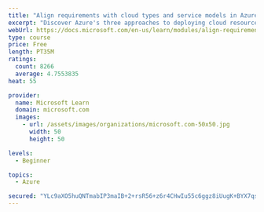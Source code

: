 ```yaml
---
title: "Align requirements with cloud types and service models in Azure"
excerpt: "Discover Azure's three approaches to deploying cloud resources -- public, private, and hybrid -- and learn the difference each makes in your Azure services."
webUrl: https://docs.microsoft.com/en-us/learn/modules/align-requirements-in-azure/
type: course
price: Free
length: PT35M
ratings:
  count: 8266
  average: 4.7553835
heat: 55

provider:
  name: Microsoft Learn
  domain: microsoft.com
  images:
    - url: /assets/images/organizations/microsoft.com-50x50.jpg
      width: 50
      height: 50

levels:
  - Beginner

topics:
  - Azure

secured: "YLc9aXO5huQNTmabIP3maIB+2+rsR56+z6r4CHwIu55c6ggz8iUugK+BYX7qsvIoZOieqzuibK6yZQx5g0s2PZ/NoyEsoT6Luq+UB0y1Di1UdjUvkdPOowmnB0Mon1BzjwpbMfAbXYeKI6k0OwTl3lM9XkwR7aleRgg/LzejfP4bN29JjNdhZu3lU01T08trCEK6f7Ia+wazYpyX9mH0yQOzydn6121Jv9g7chPgHav9K7m8VOU7g1FpkL6Tu1ofrgG+WeWX8Cl2VYEBUUp/XCBJp5TmaDyDAavu/Vl1LZGbdKaemoN/Te4DARfcsvEJHdc29zlDxbvC7nvNS04A5elYTt94cLkcrG71q9lqY1bpPp3pwFencaVA/FlT1CQt5Zu030BGGY7hmnMjVMowQDyZQjUDhcw1tDLjnymr4ro=;Hy1mpY+swHWXs4mk/Blqfg=="
---
```


